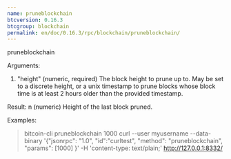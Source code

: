 ```yaml
---
name: pruneblockchain
btcversion: 0.16.3
btcgroup: blockchain
permalink: en/doc/0.16.3/rpc/blockchain/pruneblockchain/
---
```


pruneblockchain

Arguments:
1. "height"       (numeric, required) The block height to prune up to. May be set to a discrete height, or a unix timestamp
                  to prune blocks whose block time is at least 2 hours older than the provided timestamp.

Result:
n    (numeric) Height of the last block pruned.

Examples:
> bitcoin-cli pruneblockchain 1000
> curl --user myusername --data-binary '{"jsonrpc": "1.0", "id":"curltest", "method": "pruneblockchain", "params": [1000] }' -H 'content-type: text/plain;' http://127.0.0.1:8332/


